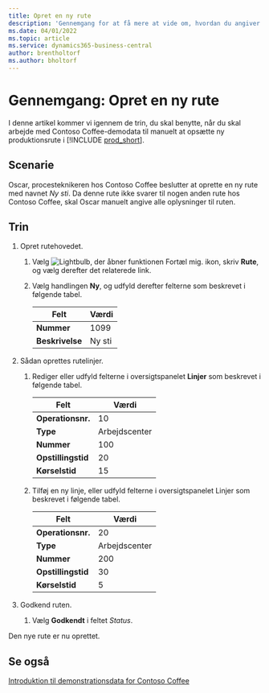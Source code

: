 ```yaml
---
title: Opret en ny rute
description: 'Gennemgang for at få mere at vide om, hvordan du angiver alle oplysninger om en ny rute manuelt i Business central.'
ms.date: 04/01/2022
ms.topic: article
ms.service: dynamics365-business-central
author: brentholtorf
ms.author: bholtorf
---
```

# <a name="walkthrough-create-a-new-routing"></a>Gennemgang: Opret en ny rute

I denne artikel kommer vi igennem de trin, du skal benytte, når du skal arbejde med Contoso Coffee-demodata til manuelt at opsætte ny produktionsrute i [!INCLUDE [prod_short](../../includes/prod_short.md)].  

## <a name="scenario"></a>Scenarie

Oscar, procesteknikeren hos Contoso Coffee beslutter at oprette en ny rute med navnet *Ny sti*. Da denne rute ikke svarer til nogen anden rute hos Contoso Coffee, skal Oscar manuelt angive alle oplysninger til ruten.  

## <a name="steps"></a>Trin

1. Opret rutehovedet.  

    1. Vælg ![Lightbulb, der åbner funktionen Fortæl mig.](../../media/ui-search/search_small.png "Fortæl mig, hvad du vil foretage dig") ikon, skriv **Rute**, og vælg derefter det relaterede link.  

    2. Vælg handlingen **Ny**, og udfyld derefter felterne som beskrevet i følgende tabel.  

        |Felt  |Værdi  |
        |---------|---------|
        |**Nummer** |1099|
        |**Beskrivelse** |Ny sti|
2. Sådan oprettes rutelinjer.

    1. Rediger eller udfyld felterne i oversigtspanelet **Linjer** som beskrevet i følgende tabel.  

        |Felt  |Værdi  |
        |---------|---------|
        |**Operationsnr.** |10|
        |**Type** |Arbejdscenter|
        |**Nummer** |100|
        |**Opstillingstid** |20|
        |**Kørselstid** |15|

    2. Tilføj en ny linje, eller udfyld felterne i oversigtspanelet Linjer som beskrevet i følgende tabel.  

        |Felt  |Værdi  |
        |---------|---------|
        |**Operationsnr.** |20|
        |**Type** |Arbejdscenter|
        |**Nummer** |200|
        |**Opstillingstid** |30|
        |**Kørselstid** |5|
3. Godkend ruten.

    1. Vælg **Godkendt** i feltet *Status*.  

Den nye rute er nu oprettet.  

## <a name="see-also"></a>Se også

[Introduktion til demonstrationsdata for Contoso Coffee](../contoso-coffee-intro.md)  
